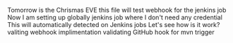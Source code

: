 Tomorrow is the Chrismas EVE
this file will test webhook for the jenkins job
Now I am setting up globally jenkins job where I don't need any credential
This will automatically detected on Jenkins jobs
Let's see  how is it work?
valiting webhook implimentation
validating GitHub hook for mvn trigger
